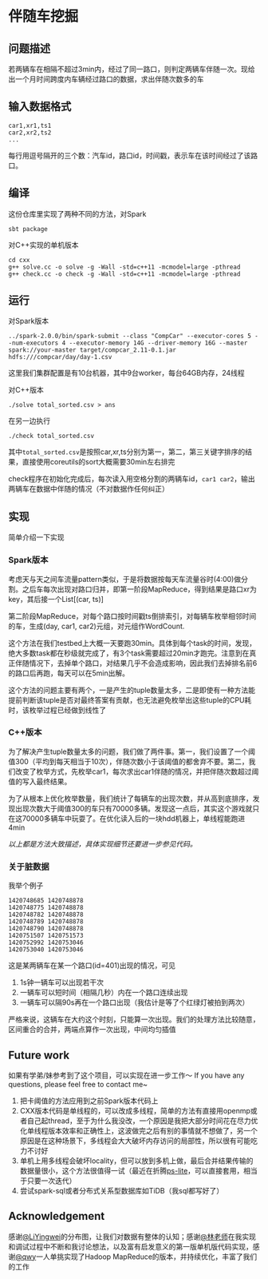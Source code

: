 # 伴随车挖掘

## 问题描述
若两辆车在相隔不超过3min内，经过了同一路口，则判定两辆车伴随一次。现给出一个月时间跨度内车辆经过路口的数据，求出伴随次数多的车

## 输入数据格式
```
car1,xr1,ts1
car2,xr2,ts2
...
```
每行用逗号隔开的三个数：汽车id，路口id，时间戳，表示车在该时间经过了该路口。

## 编译
这份仓库里实现了两种不同的方法，对Spark
```
sbt package
```

对C++实现的单机版本
```
cd cxx
g++ solve.cc -o solve -g -Wall -std=c++11 -mcmodel=large -pthread
g++ check.cc -o check -g -Wall -std=c++11 -mcmodel=large -pthread
```

## 运行
对Spark版本
```
../spark-2.0.0/bin/spark-submit --class "CompCar" --executor-cores 5 --num-executors 4 --executor-memory 14G --driver-memory 16G --master spark://your-master target/compcar_2.11-0.1.jar hdfs:///compcar/day/day-1.csv
```
这里我们集群配置是有10台机器，其中9台worker，每台64GB内存，24线程

对C++版本
```
./solve total_sorted.csv > ans
```
在另一边执行
```
./check total_sorted.csv
```
其中`total_sorted.csv`是按照car,xr,ts分别为第一，第二，第三关键字排序的结果，直接使用coreutils的sort大概需要30min左右排完

check程序在初始化完成后，每次读入用空格分割的两辆车id，`car1 car2`，输出两辆车在数据中伴随的情况（不对数据作任何纠正）

## 实现
简单介绍一下实现

### Spark版本
考虑天与天之间车流量pattern类似，于是将数据按每天车流量谷时(4:00)做分割。之后车每次出现对路口归并，即第一阶段MapReduce，得到结果是路口xr为key，其后接一个List[(car, ts)]

第二阶段MapReduce，对每个路口按时间戳ts倒排索引，对每辆车枚举相邻时间的车，生成(day, car1, car2)元组，对元组作WordCount.

这个方法在我们testbed上大概一天要跑30min。具体到每个task的时间，发现，绝大多数task都在秒级就完成了，有3个task需要超过20min才跑完。注意到在真正伴随情况下，去掉单个路口，对结果几乎不会造成影响，因此我们去掉排名前6的路口后再跑，每天可以在5min出解。

这个方法的问题主要有两个，一是产生的tuple数量太多，二是即使有一种方法能提前判断该tuple是否对最终答案有贡献，也无法避免枚举出这些tuple的CPU耗时，该枚举过程已经做到线性了

### C++版本
为了解决产生tuple数量太多的问题，我们做了两件事。第一，我们设置了一个阈值300（平均到每天相当于10次），伴随次数小于该阈值的都舍弃不要。第二，我们改变了枚举方式，先枚举car1，每次求出car1伴随的情况，并把伴随次数超过阈值的写入最终结果。

为了从根本上优化枚举数量，我们统计了每辆车的出现次数，并从高到底排序，发现出现次数大于阈值300的车只有70000多辆。发现这一点后，其实这个游戏就只在这70000多辆车中玩耍了。在优化读入后的一块hdd机器上，单线程能跑进4min

_以上都是方法大致描述，具体实现细节还要进一步参见代码。_

### 关于脏数据
我举个例子
```
1420748685 1420748878
1420748775 1420748878
1420748782 1420748878
1420748789 1420748878
1420748790 1420748878
1420751507 1420751573
1420752992 1420753046
1420753040 1420753046
```
这是某两辆车在某一个路口(id=401)出现的情况，可见
1. 1s钟一辆车可以出现若干次
2. 一辆车可以短时间（相隔几秒）内在一个路口连续出现 
3. 一辆车可以隔90s再在一个路口出现（我估计是等了个红绿灯被拍到两次）

严格来说，这辆车在大约这个时刻，只能算一次出现。我们的处理方法比较随意，区间重合的合并，两端点算作一次出现，中间均匀插值


## Future work
如果有学弟/妹参考到了这个项目，可以实现在进一步工作～ If you have any questions, please feel free to contact me~

1. 把卡阈值的方法应用到之前Spark版本代码上
2. CXX版本代码是单线程的，可以改成多线程，简单的方法有直接用openmp或者自己起thread，至于为什么我没改，一个原因是我把大部分时间花在尽力优化单线程版本效率和正确性上，这波做完之后有别的事情就不想做了，另一个原因是在这种场景下，多线程会大大破坏内存访问的局部性，所以很有可能吃力不讨好
3. 单机上用多线程会破坏locality，但可以放到多机上做，最后合并结果传输的数据量很小，这个方法很值得一试（最近在折腾[ps-lite](https://github.com/dmlc/ps-lite)，可以直接套用，相当于只要一次迭代）
4. 尝试spark-sql或者分布式关系型数据库如TiDB（我sql都写好了）

## Acknowledgement
感谢[@LiYingwei](https://github.com/LiYingwei)的分布图，让我们对数据有整体的认知；感谢[@林老师](https://github.com/SpacelessL)在我实现和调试过程中不断和我讨论想法，以及富有启发意义的第一版单机版代码实现，感谢[@qwy](https://github.com/qianwenyuan)一人单挑实现了Hadoop MapReduce的版本，并持续优化，丰富了我们的工作

